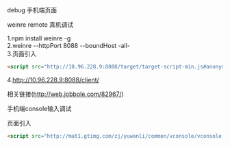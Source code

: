 debug 手机端页面


weinre remote 真机调试

1.npm install weinre -g    
2.weinre --httpPort 8088 --boundHost -all-   
3.页面引入    
```html
<script src="http://10.96.228.9:8088/target/target-script-min.js#anonymous"></script>
```
4.http://10.96.228.9:8088/client/    

相关链接(http://web.jobbole.com/82967/)

   
手机端console输入调试   

页面引入   
```html
<script src="http://mat1.gtimg.com/zj/yuwanli/common/vconsole/vconsole.min.js"></script>
```


